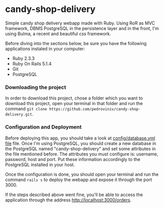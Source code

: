 # candy-shop-delivery

Simple candy shop delivery webapp made with Ruby. Using RoR as MVC framework, DBMS PostgreSQL in the persistence layer and in the front, I'm using Bulma, a recent and beautiful css framework.

Before diving into the sections below, be sure you have the following applications instaled in your computer:
- Ruby 2.3.3
- Ruby On Rails 5.1.4
- Git
- PostgreSQL

### Downloading the project

In order to download this project, chose a folder which you want to download this project, open your terminal in that folder and run the command `git clone https://github.com/pedroviniv/candy-shop-delivery.git`.

### Configuration and Deployment

Before deploying this app, you should take a look at [config/database.yml file](https://github.com/pedroviniv/candy-shop-delivery/blob/master/config/database.yml) file. Once I'm using PostgreSQL, you should create a new database in the PostgreSQL named "candy-shop-delivery" and set some attributes in the file mentioned before. The attributes you must configure is: username, password, host and port. Put these information accordingly to the PostgreSQL installed in your host.

Once the configuration is done, you should open your terminal and run the command `rails s` to deploy the webapp and expose it through the port 3000.

If the steps described above went fine, you'll be able to access the application through the address [http://localhost:3000/orders](http://localhost:3000/orders).
